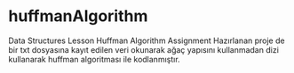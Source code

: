 # huffmanAlgorithm
Data Structures Lesson Huffman Algorithm Assignment
Hazırlanan proje de bir txt dosyasına kayıt edilen veri okunarak ağaç yapısını kullanmadan dizi kullanarak huffman algoritması ile kodlanmıştır.
